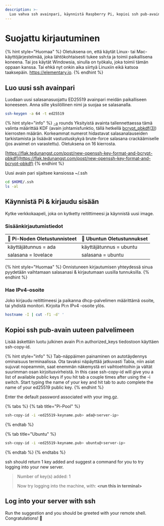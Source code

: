 ```yaml
---
description: >-
  Luo vahva ssh avainpari, käynnistä Raspberry Pi, kopioi ssh pub-avain ja kirjaudu sisään
---
```


# Suojattu kirjautuminen

{% hint style="Huomaa" %}
Oletuksena on, että käytät Linux- tai Mac-käyttöjärjestelmää, joka lähtökohtaisesti tukee ssh:ta ja toimii paikallisena koneena. Tai jos käytät Windowsia, sinulla on työkalu, joka toimii tämän oppaan kanssa. Tai ehkä nyt onkin aika siirtyä Linuxiin eikä katsoa taaksepäin. [](https://elementary.io/)https://elementary.io.
{% endhint %}

## Luo uusi ssh avainpari

Luodaan uusi salasanasuojattu ED25519 avainpari meidän paikalliseen koneeseen. Anna sille yksilöllinen nimi ja suojaa se salasanalla.

```bash
ssh-keygen -a 64 -t ed25519
```

{% hint style="info" %}
[`-a`](https://man.openbsd.org/cgi-bin/man.cgi/OpenBSD-current/man1/ssh-keygen.1#a) rounds Yksityistä avainta tallennettaessa tämä valinta määrittää KDF \(avain johtamisfunktio, tällä hetkellä [bcrypt\_pbkdf\(3\)](https://man.openbsd.org/bcrypt_pbkdf.3)\) kierrosten määrän. Korkeammat numerot hidastavat salasanalauseiden tarkistamista ja lisäävät vastustuskykyä brute-force salasana crackäämiselle \(jos avaimet on varastettu\). Oletuksena on 16 kierrosta.

[https://flak.tedunangst.com/post/new-openssh-key-format-and-bcrypt-pbkdf](https://flak.tedunangst.com/post/new-openssh-key-format-and-bcrypt-pbkdf)
{% endhint %}

Uusi avain pari sijaitsee kansiossa ~/.ssh

```bash
cd $HOME/.ssh
ls -al
```

## Käynnistä Pi & kirjaudu sisään

Kytke verkkokaapeli, joka on kytketty reitittimeesi ja käynnistä uusi image.

### Sisäänkirjautumistiedot

| 🍓 Pi-Noden Oletustunnisteet | 🦍 Ubuntun Oletustunnukset |
|:--------------------------- |:------------------------- |
| käyttäjätunnus = ada        | käyttäjätunnus = ubuntu   |
| salasana = lovelace         | salasana = ubuntu         |

{% hint style="Huomaa" %}
Onnistuneen kirjautumisen yhteydessä sinua pyydetään vaihtamaan salasanasi & kirjautumaan uusilla tunnuksilla.
{% endhint %}

### Hae IPv4-osoite

Joko kirjaudu reitittimeesi ja paikanna dhcp-palvelimen määrittämä osoite, tai yhdistä monitori. Kirjoita Pi:n IPv4 -osoite ylös.

```bash
hostname -I | cut -f1 -d' '
```

## Kopioi ssh pub-avain uuteen palvelimeen

Lisää äskettäin luotu julkinen avain Pi:n authorized\_keys tiedostoon käyttäen ssh-copy-id.

{% hint style="info" %}
Tab-näppäimen painaminen on autotäydennys ominaisuus terminaalissa. Ota tavaksi näpäyttää jatkuvasti Tabia, niin asiat sujuvat nopeammin, saat enemmän näkemystä eri vaihtoehtoihin ja vältät suurimman osan kirjoitusvirheistä. In this case ssh-copy-id will give you a list of available public keys if you hit tab a couple times after using the -i switch. Start typing the name of your key and hit tab to auto complete the name of your ed25519 public key.
{% endhint %}

Enter the default password associated with your img.gz.

{% tabs %}
{% tab title="Pi-Pool" %}
```bash
ssh-copy-id -i <ed25519-keyname.pub> ada@<server-ip>
```
{% endtab %}

{% tab title="Ubuntu" %}
```bash
ssh-copy-id -i <ed25519-keyname.pub> ubuntu@<server-ip>
```
{% endtab %}
{% endtabs %}

ssh should return 1 key added and suggest a command for you to try logging into your new server.

> Number of key\(s\) added: 1
> 
> Now try logging into the machine, with: **&lt;run this in terminal&gt;**

## Log into your server with ssh

Run the suggestion and you should be greeted with your remote shell. Congratulations! 🥳

